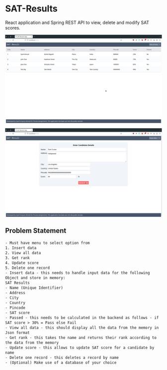# SAT-Results
React application and Spring REST API to view, delete and modify SAT scores.

![](./screenshot.png)

![](./screenshot2.png)

## Problem Statement

```
- Must have menu to select option from
1. Insert data
2. View all data
3. Get rank
4. Update score
5. Delete one record
- Insert data - this needs to handle input data for the following Object and store in memory:
SAT Results
- Name (Unique Identifier)
- Address
- City
- Country
- Pincode
- SAT score
- Passed - this needs to be calculated in the backend as follows - if SAT score > 30% = Pass else Fail
- View all data - this should display all the data from the memory in Json format
- Get rank - this takes the name and returns their rank according to the data from the memory
- Update score - this allows to update SAT score for a candidate by name
- Delete one record - this deletes a record by name
- (Optional) Make use of a database of your choice
```